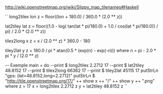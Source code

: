 http://wiki.openstreetmap.org/wiki/Slippy_map_tilenames#Haskell

``
long2tilex lon z = floor((lon + 180.0) / 360.0 * (2.0 ** z))
 
lat2tiley lat z = floor((1.0 - log( tan(lat * pi/180.0) + 1.0 / cos(lat * pi/180.0)) / pi) / 2.0 * (2.0 ** z))
 
tilex2long x z = x / (2.0 ** z) * 360.0 - 180
 
tiley2lat y z = 180.0 / pi * atan(0.5 * (exp(n) - exp(-n)))
        where
                n = pi - 2.0 * pi * y / (2.0 ** z)
 
-- Exemple
main = do
        --print $ long2tilex 2.2712 17
        --print $ lat2tiley 48.8152 17
        --print $ tilex2long 66362 17
        --print $ tiley2lat 45115 17
        putStrLn "gps: (lat=48.8152,long=2.2712)"
        putStrLn $ "http://tile.openstreetmap.org/17/" ++ show x ++ "/" ++ show y ++ ".png"
        where
                z = 17
                x = long2tilex 2.2712 z
                y = lat2tiley 48.8152 z
``